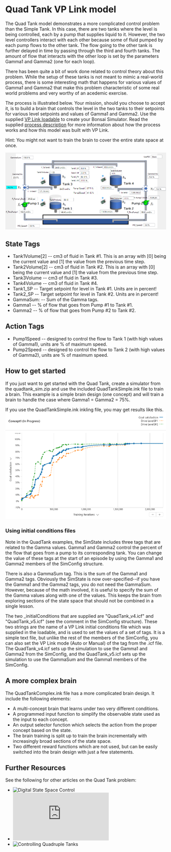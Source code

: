 # Quad Tank VP Link model

The Quad Tank model demonstrates a more complicated control problem than the Simple Tank.  In this case, there
are two tanks where the level is being controlled, each by a pump that supplies liquid to it.  However, the two level controllers
interact with each other because some of fluid pumped by each pump flows to the other tank.  The flow going to the other tank is
further delayed in time by passing through the third and fourth tanks. The amount of flow that interacts with
the other loop is set by the parameters Gamma1 and Gamma2 (one for each loop).

There has been quite a bit of work done related to control theory about this problem.  While the setup of these tanks
is not meant to mimic a real-world process, there is some interesting
math that happens for various values of Gamma1 and Gamma2 that make this problem characteristic of some real world problems
and very worthy of an acedemic exercise.

The process is illustrated below.  Your mission, should you choose to accept it, is to build a brain
that controls the level in the two tanks to their setpoints for various level setpoints and values of Gamma1 and Gamma2.
Use the supplied [VP Link loadable](quadtank_sim.zip) to create your Bonsai Simulator.
Read the supplied [process description](QuadTankExplanation.pdf) for more information about how the process works and how this model was built with VP Link.

Hint: You might not want to train the brain to cover the entire state space at once.

![](quadtank.png)

## State Tags
* Tank1Volume[2] -- cm3 of fluid in Tank #1. This is an array with \[0\] being the current value and \[1\] the value from the previous time step.
* Tank2Volume[2] -- cm3 of fluid in Tank #2. This is an array with \[0\] being the current value and \[1\] the value from the previous time step.
* Tank3Volume -- cm3 of fluid in Tank #3.
* Tank4Volume -- cm3 of fluid in Tank #4.
* Tank1_SP -- Target setpoint for level in Tank #1. Units are in percent!
* Tank2_SP -- Target setpoint for level in Tank #2. Units are in percent!
* GammaSum: -- Sum of the Gamma tags.
* Gamma1 -- % of flow that goes from Pump #1 to Tank #1.
* Gamma2 -- % of flow that goes from Pump #2 to Tank #2.

## Action Tags
* Pump1Speed -- designed to control the flow to Tank 1 (with high values of Gamma1), units are % of maximum speed.
* Pump2Speed -- designed to control the flow to Tank 2 (with high values of Gamma2), units are % of maximum speed.

## How to get started

If you just want to get started with the Quad Tank, create a simulator from the quadtank_sim.zip and use the included QuadTankSimple.ink file to
train a brain.  This example is a simple brain design (one concept) and will train a brain to handle the case where Gamma1 = Gamma2 = 75%.

If you use the QuadTankSimple.ink inkling file, you may get results like this.  ![](QuadTankSimple_BrainTraining.png)

### Using initial conditions files

Note in the QuadTank examples, the SimState includes three tags that are related to the Gamma values.  Gamma1 and Gamma2 control the percent
of the flow that goes from a pump to its corresponding tank.  You can change the value of these tags at the start of an episode by using the Gamma1
and Gamma2 members of the SimConfig structure.

There is also a GammaSum tag.  This is the sum of the Gamma1 and Gamma2 tags.  Obviously the SimState is now over-specified--if you have the Gamma1 and
the Gamma2 tags, you do not need the GammaSum.  However, because of the math involved, it is useful to specify the sum of the Gamma values along with
one of the values.  This keeps the brain from exploring sections of the state space that should not be combined in a single lesson.

The two \_initialConditions that are supplied are "QuadTank\_v4.icf" and "QuadTank\_v5.icf" \(see the comment in the SimConfig structure\).
These two strings are the name of a VP Link initial conditions file which was supplied in the loadable,
and is used to set the values of a set of tags.  It is a simple text file, but unlike the rest of the members of the SimConfig, you can also set
the VP Link mode (Auto or Manual) of the tag from the .icf file.  The QuadTank\_v4.icf sets up the simulation to use the Gamma1 and Gamma2 from the SimConfig, and
the QuadTank\_v5.icf sets up the simulation to use the GammaSum and the Gamma1 members of the SimConfig.

## A more complex brain

The QuadTankComplex.ink file has a more complicated brain design. It include the following elements:
*  A multi-concept brain that learns under two very different conditions.
*  A programmed input function to simplify the observable state used as the input to each concept.
*  An output selector function which selects the action from the proper concept based on the state.
*  The brain training is split up to train the brain incrementally with increasingly broad sections of the state space.
*  Two different reward functions which are not used, but can be easily switched into the brain design with just a few statements.

## Further Resources

See the following for other articles on the Quad Tank problem:
* ![Digital State Space Control](https://digitalcommons.uri.edu/cgi/viewcontent.cgi?article=1318&context=theses)
* ![Comparison of Disturbance Rejection](https://core.ac.uk/download/pdf/86591307.pdf)
* ![Controlling Quadruple Tanks](https://www.youtube.com/watch?v=_s0vkkykE1k)

